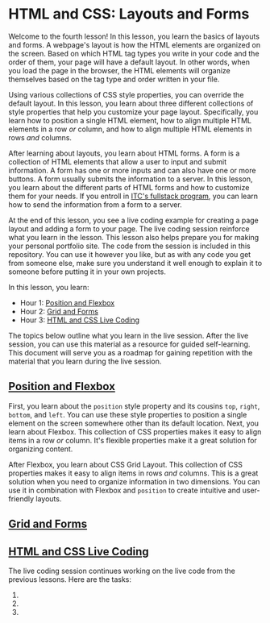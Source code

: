 # HTML and CSS: Layouts and Forms  

Welcome to the fourth lesson! In this lesson, you learn the basics of layouts and forms. A webpage's layout is how the HTML elements are organized on the screen. Based on which HTML tag types you write in your code and the order of them, your page will have a default layout. In other words, when you load the page in the browser, the HTML elements will organize themselves based on the tag type and order written in your file.

Using various collections of CSS style properties, you can override the default layout. In this lesson, you learn about three different collections of style properties that help you customize your page layout. Specifically, you learn how to position a single HTML element, how to align multiple HTML elements in a row *or* column, and how to align multiple HTML elements in rows *and* columns.

After learning about layouts, you learn about HTML forms. A form is a collection of HTML elements that allow a user to input and submit information. A form has one or more inputs and can also have one or more buttons. A form usually submits the information to a server. In this lesson, you learn about the different parts of HTML forms and how to customize them for your needs. If you entroll in [ITC's fullstack program](htps://www.itc.tech), you can learn how to send the information from a form to a server.

At the end of this lesson, you see a live coding example for creating a page layout and adding a form to your page. The live coding session reinforce what you learn in the lesson. This lesson also helps prepare you for making your personal portfolio site. The code from the session is included in this repository. You can use it however you like, but as with any code you get from someone else, make sure you understand it well enough to explain it to someone before putting it in your own projects.  

In this lesson, you learn:  

- Hour 1: [Position and Flexbox](#position-and-flexbox)    
- Hour 2: [Grid and Forms](#grid-and-forms)   
- Hour 3: [HTML and CSS Live Coding](#html-and-css-live-coding)  

The topics below outline what you learn in the live session. After the live session, you can use this material as a resource for guided self-learning. This document will serve you as a roadmap for gaining repetition with the material that you learn during the live session.   

## [Position and Flexbox](#position-and-flexbox)   

First, you learn about the `position` style property and its cousins `top`, `right`, `bottom`, and `left`. You can use these style properties to position a single element on the screen somewhere other than its default location. Next, you learn about Flexbox. This collection of CSS properties makes it easy to align items in a row *or* column. It's flexible properties make it a great solution for organizing content. 

After Flexbox, you learn about CSS Grid Layout. This collection of CSS properties makes it easy to align items in rows *and* columns. This is a great solution when you need to organize information in two dimensions. You can use it in combination with Flexbox and `position` to create intuitive and user-friendly layouts.


## [Grid and Forms](#grid-and-forms)     
  
## [HTML and CSS Live Coding](#html-and-css-live-coding)  

The live coding session continues working on the live code from the previous lessons. Here are the tasks:

 1. 
 2. 
 3.   
